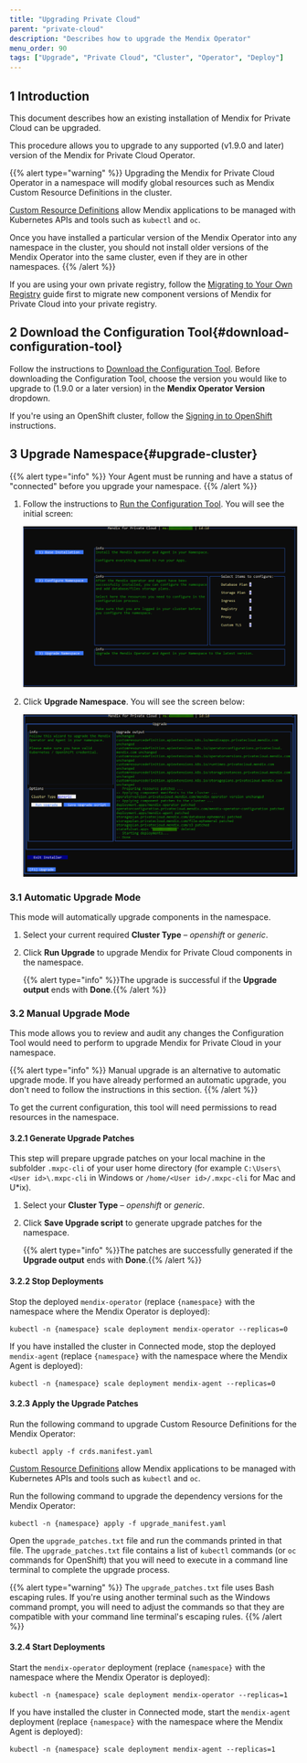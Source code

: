 ```yaml
---
title: "Upgrading Private Cloud"
parent: "private-cloud"
description: "Describes how to upgrade the Mendix Operator"
menu_order: 90
tags: ["Upgrade", "Private Cloud", "Cluster", "Operator", "Deploy"]
---
```


## 1 Introduction

This document describes how an existing installation of Mendix for Private Cloud can be upgraded.

This procedure allows you to upgrade to any supported (v1.9.0 and later) version of the Mendix for Private Cloud Operator.

{{% alert type="warning" %}}
Upgrading the Mendix for Private Cloud Operator in a namespace will modify global resources such as Mendix Custom Resource Definitions in the cluster.

[Custom Resource Definitions](https://kubernetes.io/docs/tasks/extend-kubernetes/custom-resources/custom-resource-definitions/) allow Mendix applications to be managed with Kubernetes APIs and tools such as `kubectl` and `oc`.

Once you have installed a particular version of the Mendix Operator into any namespace in the cluster, you should not install older versions of the Mendix Operator into the same cluster, even if they are in other namespaces.
{{% /alert %}}

If you are using your own private registry, follow the [Migrating to Your Own Registry](private-cloud-migrating) guide first
to migrate new component versions of Mendix for Private Cloud into your private registry.

## 2 Download the Configuration Tool{#download-configuration-tool}

Follow the instructions to [Download the Configuration Tool](private-cloud-cluster#download-configuration-tool).
Before downloading the Configuration Tool, choose the version you would like to upgrade to (1.9.0 or a later version) in the **Mendix Operator Version** dropdown.

If you're using an OpenShift cluster, follow the [Signing in to OpenShift](private-cloud-cluster#openshift-signin) instructions.

## 3 Upgrade Namespace{#upgrade-cluster}

{{% alert type="info" %}}
Your Agent must be running and have a status of "connected" before you upgrade your namespace.
{{% /alert %}}

1. Follow the instructions to [Run the Configuration Tool](private-cloud-cluster#running-the-tool). You will see the initial screen:

    ![](attachments/private-cloud-upgrade-guide/mxpc-cli-welcome.png)
2. Click **Upgrade Namespace**. You will see the screen below:

    ![](attachments/private-cloud-upgrade-guide/upgrade-wizard.png)

### 3.1 Automatic Upgrade Mode

This mode will automatically upgrade components in the namespace.

1. Select your current required **Cluster Type** – *openshift* or *generic*.

2. Click **Run Upgrade** to upgrade Mendix for Private Cloud components in the namespace.

	{{% alert type="info" %}}The upgrade is successful if the **Upgrade output** ends with **Done**.{{% /alert %}}

### 3.2 Manual Upgrade Mode

This mode allows you to review and audit any changes the Configuration Tool would need to perform to upgrade Mendix for Private Cloud in your namespace.

{{% alert type="info" %}}
Manual upgrade is an alternative to automatic upgrade mode. If you have already performed an automatic upgrade, you don't need to follow the instructions in this section.
{{% /alert %}}

To get the current configuration, this tool will need permissions to read resources in the namespace.

#### 3.2.1 Generate Upgrade Patches

This step will prepare upgrade patches on your local machine in the subfolder `.mxpc-cli` of your user home directory (for example `C:\Users\<User id>\.mxpc-cli` in Windows or `/home/<User id>/.mxpc-cli` for Mac and U*ix).

1. Select your **Cluster Type** – *openshift* or *generic*.

2. Click **Save Upgrade script** to generate upgrade patches for the namespace.

	{{% alert type="info" %}}The patches are successfully generated if the **Upgrade output** ends with **Done**.{{% /alert %}}

#### 3.2.2 Stop Deployments

Stop the deployed `mendix-operator` (replace `{namespace}` with the namespace where the Mendix Operator is deployed):

```shell
kubectl -n {namespace} scale deployment mendix-operator --replicas=0
```

If you have installed the cluster in Connected mode, stop the deployed `mendix-agent` (replace `{namespace}` with the namespace where the Mendix Agent is deployed):

```shell
kubectl -n {namespace} scale deployment mendix-agent --replicas=0
```

#### 3.2.3 Apply the Upgrade Patches

Run the following command to upgrade Custom Resource Definitions for the Mendix Operator:

```shell
kubectl apply -f crds.manifest.yaml
```

[Custom Resource Definitions](https://kubernetes.io/docs/tasks/extend-kubernetes/custom-resources/custom-resource-definitions/) allow Mendix applications to be managed with Kubernetes APIs and tools such as `kubectl` and `oc`.

Run the following command to upgrade the dependency versions for the Mendix Operator:

```shell
kubectl -n {namespace} apply -f upgrade_manifest.yaml
```

Open the `upgrade_patches.txt` file and run the commands printed in that file.
The `upgrade_patches.txt` file contains a list of `kubectl` commands (or `oc` commands for OpenShift) that you will need to execute in a command line terminal to complete the upgrade process.

{{% alert type="warning" %}}
The `upgrade_patches.txt` file uses Bash escaping rules. If you're using another terminal such as the Windows command prompt, you will need to adjust the commands so that they are compatible with your command line terminal's escaping rules.
{{% /alert %}}

#### 3.2.4 Start Deployments

Start the `mendix-operator` deployment (replace `{namespace}` with the namespace where the Mendix Operator is deployed):

```shell
kubectl -n {namespace} scale deployment mendix-operator --replicas=1
```

If you have installed the cluster in Connected mode, start the `mendix-agent` deployment (replace `{namespace}` with the namespace where the Mendix Agent is deployed):

```shell
kubectl -n {namespace} scale deployment mendix-agent --replicas=1
```
